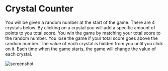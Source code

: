 # Crystal Counter

You will be given a random number at the start of the game. There are 4 crystals below. By clicking on a crystal you will add a specific amount of points to you total score. You win the game by matching your total score to the random number. You lose the game if your total score goes above the random number. The value of each crystal is hidden from you until you click on it. Each time when the game starts, the game will change the value of each crystal.

![screenshot](assets/images/Crystal-ScreenShot.png)